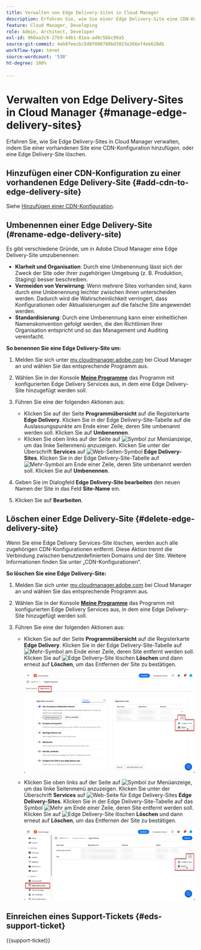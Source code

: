 ```yaml
---
title: Verwalten von Edge Delivery-Sites in Cloud Manager
description: Erfahren Sie, wie Sie einer Edge Delivery-Site eine CDN-Konfiguration hinzufügen oder eine Edge Delivery-Site löschen.
feature: Cloud Manager, Developing
role: Admin, Architect, Developer
exl-id: 960aa3c6-27b9-44b1-81ea-ad8c5bbc99a5
source-git-commit: 4eb0feecbc5d0f090789bd3023e366ef4eb620db
workflow-type: tm+mt
source-wordcount: '538'
ht-degree: 100%

---
```


# Verwalten von Edge Delivery-Sites in Cloud Manager {#manage-edge-delivery-sites}

Erfahren Sie, wie Sie Edge Delivery-Sites in Cloud Manager verwalten, indem Sie einer vorhandenen Site eine CDN-Konfiguration hinzufügen. oder eine Edge Delivery-Site löschen.

## Hinzufügen einer CDN-Konfiguration zu einer vorhandenen Edge Delivery-Site {#add-cdn-to-edge-delivery-site}

Siehe [Hinzufügen einer CDN-Konfiguration](/help/implementing/cloud-manager/cdn-configurations/add-cdn-config.md).

## Umbenennen einer Edge Delivery-Site (#rename-edge-delivery-site)

Es gibt verschiedene Gründe, um in Adobe Cloud Manager eine Edge Delivery-Site umzubenennen:

* **Klarheit und Organisation**: Durch eine Umbenennung lässt sich der Zweck der Site oder ihrer zugehörigen Umgebung (z. B. Produktion, Staging) besser beschreiben.
* **Vermeiden von Verwirrung**: Wenn mehrere Sites vorhanden sind, kann durch eine Umbenennung leichter zwischen ihnen unterscheiden werden. Dadurch wird die Wahrscheinlichkeit verringert, dass Konfigurationen oder Aktualisierungen auf die falsche Site angewendet werden.
* **Standardisierung**: Durch eine Umbenennung kann einer einheitlichen Namenskonvention gefolgt werden, die den Richtlinien Ihrer Organisation entspricht und so das Management und Auditing vereinfacht.

**So benennen Sie eine Edge Delivery-Site um:**

1. Melden Sie sich unter [my.cloudmanager.adobe.com](https://my.cloudmanager.adobe.com/ ) bei Cloud Manager an und wählen Sie das entsprechende Programm aus.
1. Wählen Sie in der Konsole **[Meine Programme](/help/implementing/cloud-manager/navigation.md#my-programs)** das Programm mit konfigurierten Edge Delivery Services aus, in dem eine Edge Delivery-Site hinzugefügt werden soll.
1. Führen Sie eine der folgenden Aktionen aus:

   * Klicken Sie auf der Seite **Programmübersicht** auf die Registerkarte **Edge Delivery**. Klicken Sie in der Edge Delivery-Site-Tabelle auf die Auslassungspunkte am Ende einer Zeile, deren Site umbenannt werden soll.
Klicken Sie auf **Umbenennen**.
   * Klicken Sie oben links auf der Seite auf ![Symbol zur Menüanzeige](https://spectrum.adobe.com/static/icons/workflow_18/Smock_ShowMenu_18_N.svg), um das linke Seitenmenü anzuzeigen. Klicken Sie unter der Überschrift **Services** auf ![Web-Seiten-Symbol](https://spectrum.adobe.com/static/icons/workflow_18/Smock_WebPages_18_N.svg) **Edge Delivery-Sites**.
Klicken Sie in der Edge Delivery-Site-Tabelle auf ![Mehr-Symbol](https://spectrum.adobe.com/static/icons/workflow_18/Smock_More_18_N.svg) am Ende einer Zeile, deren Site umbenannt werden soll. Klicken Sie auf **Umbenennen**.

1. Geben Sie im Dialogfeld **Edge Delivery-Site bearbeiten** den neuen Namen der Site in das Feld **Site-Name** ein.

1. Klicken Sie auf **Bearbeiten**.

## Löschen einer Edge Delivery-Site {#delete-edge-delivery-site}

Wenn Sie eine Edge Delivery Services-Site löschen, werden auch alle zugehörigen CDN-Konfigurationen entfernt. Diese Aktion trennt die Verbindung zwischen benutzerdefinierten Domains und der Site. Weitere Informationen finden Sie unter „CDN-Konfigurationen“. <!-- https://wiki.corp.adobe.com/display/DMSArchitecture/%5BKT%5D+Cloud+Manager+2024.9.0+Release -->

**So löschen Sie eine Edge Delivery-Site:**

1. Melden Sie sich unter [my.cloudmanager.adobe.com](https://my.cloudmanager.adobe.com/ ) bei Cloud Manager an und wählen Sie das entsprechende Programm aus.
1. Wählen Sie in der Konsole **[Meine Programme](/help/implementing/cloud-manager/navigation.md#my-programs)** das Programm mit konfigurierten Edge Delivery Services aus, in dem eine Edge Delivery-Site hinzugefügt werden soll.
1. Führen Sie eine der folgenden Aktionen aus:

   * Klicken Sie auf der Seite **Programmübersicht** auf die Registerkarte **Edge Delivery**. Klicken Sie in der Edge Delivery-Site-Tabelle auf ![Mehr-Symbol](https://spectrum.adobe.com/static/icons/workflow_18/Smock_More_18_N.svg) am Ende einer Zeile, deren Site entfernt werden soll.
Klicken Sie auf ![Edge Delivery-Site löschen](https://spectrum.adobe.com/static/icons/workflow_18/Smock_Delete_18_N.svg) **Löschen** und dann erneut auf **Löschen**, um das Entfernen der Site zu bestätigen.

     ![Hinzufügen einer Edge Delivery-Site auf der Registerkarte „Edge Delivery“](/help/implementing/cloud-manager/assets/cm-eds-delete1.png)

   * Klicken Sie oben links auf der Seite auf ![Symbol zur Menüanzeige](https://spectrum.adobe.com/static/icons/workflow_18/Smock_ShowMenu_18_N.svg), um das linke Seitenmenü anzuzeigen. Klicken Sie unter der Überschrift **Services** auf ![Web-Seite für Edge Delivery-Sites](https://spectrum.adobe.com/static/icons/workflow_18/Smock_WebPages_18_N.svg) **Edge Delivery-Sites**.
Klicken Sie in der Edge Delivery-Site-Tabelle auf das Symbol ![Mehr](https://spectrum.adobe.com/static/icons/workflow_18/Smock_More_18_N.svg) am Ende einer Zeile, deren Site entfernt werden soll. Klicken Sie auf ![Edge Delivery-Site löschen](https://spectrum.adobe.com/static/icons/workflow_18/Smock_Delete_18_N.svg) **Löschen** und dann erneut auf **Löschen**, um das Entfernen der Site zu bestätigen.

     ![Hinzufügen einer Edge Delivery-Site über die Schaltfläche „Edge Delivery-Sites“](/help/implementing/cloud-manager/assets/cm-eds-delete2.png)

## Einreichen eines Support-Tickets {#eds-support-ticket}

{{support-ticket}}

